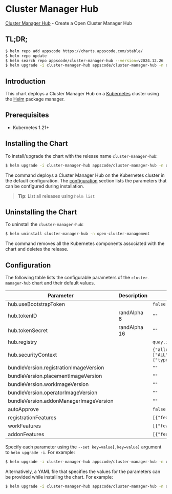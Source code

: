 # Cluster Manager Hub

[Cluster Manager Hub](https://github.com/kluster-manager/installer) - Create a Open Cluster Manager Hub

## TL;DR;

```bash
$ helm repo add appscode https://charts.appscode.com/stable/
$ helm repo update
$ helm search repo appscode/cluster-manager-hub --version=v2024.12.26
$ helm upgrade -i cluster-manager-hub appscode/cluster-manager-hub -n open-cluster-management --create-namespace --version=v2024.12.26
```

## Introduction

This chart deploys a Cluster Manager Hub on a [Kubernetes](http://kubernetes.io) cluster using the [Helm](https://helm.sh) package manager.

## Prerequisites

- Kubernetes 1.21+

## Installing the Chart

To install/upgrade the chart with the release name `cluster-manager-hub`:

```bash
$ helm upgrade -i cluster-manager-hub appscode/cluster-manager-hub -n open-cluster-management --create-namespace --version=v2024.12.26
```

The command deploys a Cluster Manager Hub on the Kubernetes cluster in the default configuration. The [configuration](#configuration) section lists the parameters that can be configured during installation.

> **Tip**: List all releases using `helm list`

## Uninstalling the Chart

To uninstall the `cluster-manager-hub`:

```bash
$ helm uninstall cluster-manager-hub -n open-cluster-management
```

The command removes all the Kubernetes components associated with the chart and deletes the release.

## Configuration

The following table lists the configurable parameters of the `cluster-manager-hub` chart and their default values.

|               Parameter                | Description  |                                                                              Default                                                                              |
|----------------------------------------|--------------|-------------------------------------------------------------------------------------------------------------------------------------------------------------------|
| hub.useBootstrapToken                  |              | <code>false</code>                                                                                                                                                |
| hub.tokenID                            | randAlpha 6  | <code>""</code>                                                                                                                                                   |
| hub.tokenSecret                        | randAlpha 16 | <code>""</code>                                                                                                                                                   |
| hub.registry                           |              | <code>quay.io/open-cluster-management</code>                                                                                                                      |
| hub.securityContext                    |              | <code>{"allowPrivilegeEscalation":false,"capabilities":{"drop":["ALL"]},"privileged":false,"runAsNonRoot":true,"seccompProfile":{"type":"RuntimeDefault"}}</code> |
| bundleVersion.registrationImageVersion |              | <code>""</code>                                                                                                                                                   |
| bundleVersion.placementImageVersion    |              | <code>""</code>                                                                                                                                                   |
| bundleVersion.workImageVersion         |              | <code>""</code>                                                                                                                                                   |
| bundleVersion.operatorImageVersion     |              | <code>""</code>                                                                                                                                                   |
| bundleVersion.addonManagerImageVersion |              | <code>""</code>                                                                                                                                                   |
| autoApprove                            |              | <code>false</code>                                                                                                                                                |
| registrationFeatures                   |              | <code>[{"feature":"DefaultClusterSet","mode":"Enable"}]</code>                                                                                                    |
| workFeatures                           |              | <code>[{"feature":"ManifestWorkReplicaSet","mode":"Enable"}]</code>                                                                                               |
| addonFeatures                          |              | <code>[{"feature":"AddonManagement","mode":"Enable"}]</code>                                                                                                      |


Specify each parameter using the `--set key=value[,key=value]` argument to `helm upgrade -i`. For example:

```bash
$ helm upgrade -i cluster-manager-hub appscode/cluster-manager-hub -n open-cluster-management --create-namespace --version=v2024.12.26 --set hub.registry=quay.io/open-cluster-management
```

Alternatively, a YAML file that specifies the values for the parameters can be provided while
installing the chart. For example:

```bash
$ helm upgrade -i cluster-manager-hub appscode/cluster-manager-hub -n open-cluster-management --create-namespace --version=v2024.12.26 --values values.yaml
```

